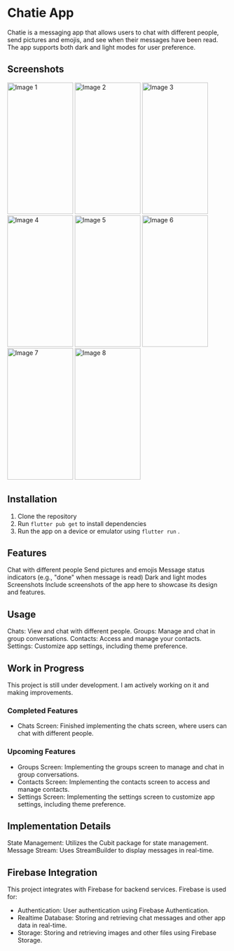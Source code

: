 # Chatie App
Chatie is a messaging app that allows users to chat with different people, send pictures and emojis, and see when their messages have been read. The app supports both dark and light modes for user preference.

## Screenshots

<img src="https://github.com/moelhewehy7/booksage/assets/130074772/4be60df6-85cb-470b-9f4b-aac5133a8f21" alt="Image 1" height="300" width="150">
<img src="https://github.com/moelhewehy7/booksage/assets/130074772/99dbefbf-525c-41ed-a7b7-005b5b1ce140" alt="Image 2" height="300" width="150">
<img src="https://github.com/moelhewehy7/booksage/assets/130074772/75b28cd4-3ad4-4a80-8382-f9038aef8377" alt="Image 3" height="300" width="150">
<img src="https://github.com/moelhewehy7/booksage/assets/130074772/bafb348e-27b6-4abb-b8c8-2b3fffa69b2a" alt="Image 4" height="300" width="150">
<img src="https://github.com/moelhewehy7/booksage/assets/130074772/b6230c0c-8e1b-40a5-81fd-d46764722d8c" alt="Image 5" height="300" width="150">
<img src="https://github.com/moelhewehy7/booksage/assets/130074772/8e645a44-4bc2-40d2-932a-ac7df5ecd6fc" alt="Image 6" height="300" width="150">
<img src="https://github.com/moelhewehy7/booksage/assets/130074772/aa2ad575-fba0-47ff-a1d1-638635340a7e" alt="Image 7" height="300" width="150">
<img src="https://github.com/moelhewehy7/booksage/assets/130074772/8fd007b8-dacc-4711-918c-05b80cad437b" alt="Image 8" height="300" width="150">


## Installation

1. Clone the repository 
2. Run `flutter pub get` to install dependencies
3. Run the app on a device or emulator using `flutter run` .


## Features
Chat with different people
Send pictures and emojis
Message status indicators (e.g., "done" when message is read)
Dark and light modes
Screenshots
Include screenshots of the app here to showcase its design and features.

## Usage
Chats: View and chat with different people.
Groups: Manage and chat in group conversations.
Contacts: Access and manage your contacts.
Settings: Customize app settings, including theme preference.

## Work in Progress

This project is still under development. I am actively working on it and making improvements. 

### Completed Features
- Chats Screen: Finished implementing the chats screen, where users can chat with different people.

### Upcoming Features
- Groups Screen: Implementing the groups screen to manage and chat in group conversations.
- Contacts Screen: Implementing the contacts screen to access and manage contacts.
- Settings Screen: Implementing the settings screen to customize app settings, including theme preference.

## Implementation Details
State Management: Utilizes the Cubit package for state management.
Message Stream: Uses StreamBuilder to display messages in real-time.

## Firebase Integration

This project integrates with Firebase for backend services. Firebase is used for:
- Authentication: User authentication using Firebase Authentication.
- Realtime Database: Storing and retrieving chat messages and other app data in real-time.
- Storage: Storing and retrieving images and other files using Firebase Storage.
